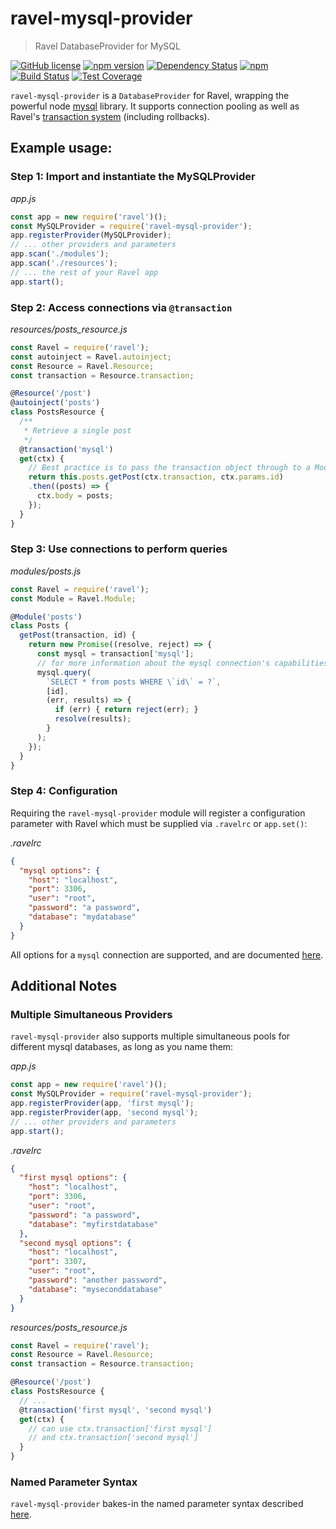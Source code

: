 # ravel-mysql-provider

> Ravel DatabaseProvider for MySQL

[![GitHub license](https://img.shields.io/badge/license-MIT-blue.svg)](https://raw.githubusercontent.com/raveljs/ravel-mysql-provider/master/LICENSE) [![npm version](https://badge.fury.io/js/ravel-mysql-provider.svg)](http://badge.fury.io/js/ravel-mysql-provider) [![Dependency Status](https://david-dm.org/raveljs/ravel-mysql-provider.svg)](https://david-dm.org/raveljs/ravel-mysql-provider) [![npm](https://img.shields.io/npm/dm/ravel.svg?maxAge=2592000)](https://www.npmjs.com/package/ravel) [![Build Status](https://travis-ci.org/raveljs/ravel-mysql-provider.svg?branch=master)](https://travis-ci.org/raveljs/ravel-mysql-provider) [![Test Coverage](https://codeclimate.com/github/raveljs/ravel-mysql-provider/badges/coverage.svg)](https://codeclimate.com/github/raveljs/ravel-mysql-provider/coverage)

`ravel-mysql-provider` is a `DatabaseProvider` for Ravel, wrapping the powerful node [mysql](https://github.com/mysqljs/mysql) library. It supports connection pooling as well as Ravel's [transaction system](http://raveljs.github.io/docs/latest/#transaction) (including rollbacks).

## Example usage:

### Step 1: Import and instantiate the MySQLProvider

*app.js*
```javascript
const app = new require('ravel')();
const MySQLProvider = require('ravel-mysql-provider');
app.registerProvider(MySQLProvider);
// ... other providers and parameters
app.scan('./modules');
app.scan('./resources');
// ... the rest of your Ravel app
app.start();
```

### Step 2: Access connections via `@transaction`

*resources/posts_resource.js*
```javascript
const Ravel = require('ravel');
const autoinject = Ravel.autoinject;
const Resource = Ravel.Resource;
const transaction = Resource.transaction;

@Resource('/post')
@autoinject('posts')
class PostsResource {
  /**
   * Retrieve a single post
   */
  @transaction('mysql')
  get(ctx) {
    // Best practice is to pass the transaction object through to a Module, where you handle the actual business logic.
    return this.posts.getPost(ctx.transaction, ctx.params.id)
    .then((posts) => {
      ctx.body = posts;
    });
  }
}
```

### Step 3: Use connections to perform queries

*modules/posts.js*
```javascript
const Ravel = require('ravel');
const Module = Ravel.Module;

@Module('posts')
class Posts {
  getPost(transaction, id) {
    return new Promise((resolve, reject) => {
      const mysql = transaction['mysql'];
      // for more information about the mysql connection's capabilities, visit the docs: https://github.com/mysqljs/mysql
      mysql.query(
        `SELECT * from posts WHERE \`id\` = ?`,
        [id],
        (err, results) => {
          if (err) { return reject(err); }
          resolve(results);
        }
      );
    });
  }
}
```

### Step 4: Configuration

Requiring the `ravel-mysql-provider` module will register a configuration parameter with Ravel which must be supplied via `.ravelrc` or `app.set()`:

*.ravelrc*
```json
{
  "mysql options": {
    "host": "localhost",
    "port": 3306,
    "user": "root",
    "password": "a password",
    "database": "mydatabase"
  }
}
```

All options for a `mysql` connection are supported, and are documented [here](https://github.com/mysqljs/mysql#establishing-connections).

## Additional Notes

### Multiple Simultaneous Providers

`ravel-mysql-provider` also supports multiple simultaneous pools for different mysql databases, as long as you name them:

*app.js*
```javascript
const app = new require('ravel')();
const MySQLProvider = require('ravel-mysql-provider');
app.registerProvider(app, 'first mysql');
app.registerProvider(app, 'second mysql');
// ... other providers and parameters
app.start();
```

*.ravelrc*
```json
{
  "first mysql options": {
    "host": "localhost",
    "port": 3306,
    "user": "root",
    "password": "a password",
    "database": "myfirstdatabase"
  },
  "second mysql options": {
    "host": "localhost",
    "port": 3307,
    "user": "root",
    "password": "another password",
    "database": "myseconddatabase"
  }
}
```

*resources/posts_resource.js*
```javascript
const Ravel = require('ravel');
const Resource = Ravel.Resource;
const transaction = Resource.transaction;

@Resource('/post')
class PostsResource {
  // ...
  @transaction('first mysql', 'second mysql')
  get(ctx) {
    // can use ctx.transaction['first mysql']
    // and ctx.transaction['second mysql']
  }
}
```

### Named Parameter Syntax

`ravel-mysql-provider` bakes-in the named parameter syntax described [here](https://github.com/mysqljs/mysql#custom-format).
